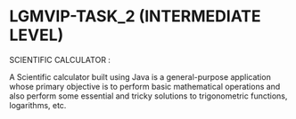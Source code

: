 # LGMVIP-TASK_2 (INTERMEDIATE LEVEL)
SCIENTIFIC CALCULATOR :

A Scientific calculator built using Java is a general-purpose application whose primary objective is to perform basic mathematical operations
and also perform some essential and tricky solutions to trigonometric functions, logarithms, etc. 
